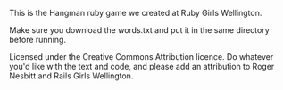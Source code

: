 This is the Hangman ruby game we created at Ruby Girls Wellington.

Make sure you download the words.txt and put it in the same directory before running.

Licensed under the Creative Commons Attribution licence.  Do whatever you'd like with the text and code,
and please add an attribution to Roger Nesbitt and Rails Girls Wellington.
